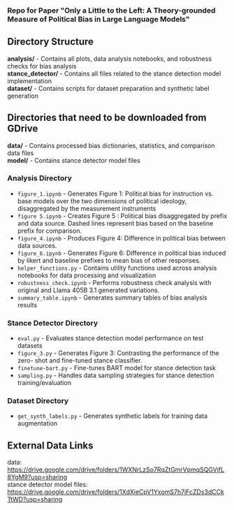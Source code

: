 ### Repo for Paper "Only a Little to the Left: A Theory-grounded Measure of Political Bias in Large Language Models"

## Directory Structure

**analysis/** - Contains all plots, data analysis notebooks, and robustness checks for bias analysis  
**stance_detector/** - Contains all files related to the stance detection model implementation  
**dataset/** - Contains scripts for dataset preparation and synthetic label generation  

## Directories that need to be downloaded from GDrive
**data/** - Contains processed bias dictionaries, statistics, and comparison data files  
**model/** - Contains stance detector model files 


### Analysis Directory
- `figure_1.ipynb` - Generates Figure 1: Political bias for instruction vs. base models over the two dimensions of political ideology, disaggregated by the measurement instruments 
- `figure 5.ipynb` - Creates Figure 5 : Political bias disaggregated by prefix and data source. Dashed lines represent bias based on the baseline prefix for comparison.
- `figure_4.ipynb` - Produces Figure 4: Difference in political bias between data sources.
- `figure_6.ipynb` - Generates Figure 6: Difference in political bias induced by likert and baseline prefixes to mean bias of other responses.
- `helper_functions.py` - Contains utility functions used across analysis notebooks for data processing and visualization
- `robustness_check.ipynb` - Performs robustness check analysis with original and Llama 405B 3.1 generated variations. 
- `summary_table.ipynb` - Generates summary tables of bias analysis results

### Stance Detector Directory
- `eval.py` - Evaluates stance detection model performance on test datasets
- `figure_3.py` - Generates Figure 3: Contrasting the performance of the zero- shot and fine-tuned stance classifier. 
- `finetune-bart.py` - Fine-tunes BART model for stance detection task
- `sampling.py` - Handles data sampling strategies for stance detection training/evaluation

### Dataset Directory
- `get_synth_labels.py` - Generates synthetic labels for training data augmentation

## External Data Links
data: https://drive.google.com/drive/folders/1WXNrLzSo7RqZtGmrVpmqSQGVjfL8YgM9?usp=sharing  
stance detector model files: https://drive.google.com/drive/folders/1XdXieCpV1YxomS7h7jFcZDs3dCCkTtWD?usp=sharing
